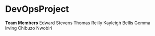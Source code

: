 # DevOpsProject

**Team Members**
Edward Stevens
Thomas Reilly
Kayleigh Bellis
Gemma Irving
Chibuzo Nwobiri
